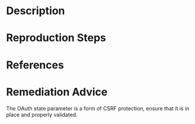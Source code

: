 # Description


# Reproduction Steps


# References


# Remediation Advice

The OAuth state parameter is a form of CSRF protection, ensure that it is in place and properly validated.